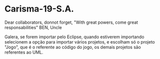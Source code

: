# Carisma-19-S.A.

  Dear collaborators, donnot forget, 
    "With great powers, come great responsabilities" BEN, Uncle
  
  Galera, se forem importar pelo Eclipse, quando estiverem importando selecionem a opção para importar vários projetos, e escolham só o projeto "Jogo", que é o referente ao código do jogo, os demais projetos são referentes ao UML.
